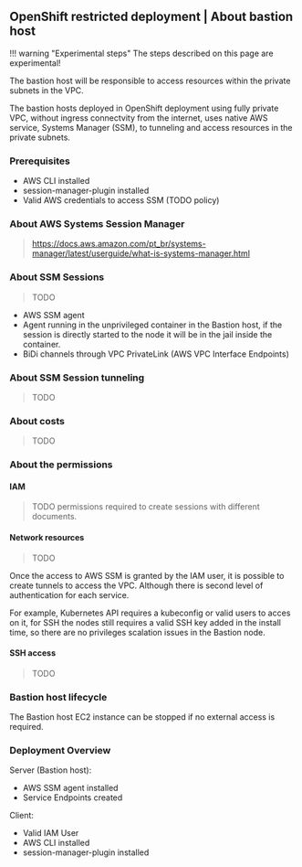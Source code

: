 ## OpenShift restricted deployment | About bastion host

!!! warning "Experimental steps"
    The steps described on this page are experimental!

The bastion host will be responsible to access resources within the private subnets
in the VPC.

The bastion hosts deployed in OpenShift deployment using fully private VPC, without
ingress connectvity from the internet, uses native AWS service, Systems Manager (SSM), to tunneling
and access resources in the private subnets.


### Prerequisites

- AWS CLI installed
- session-manager-plugin installed
- Valid AWS credentials to access SSM (TODO policy)

### About AWS Systems Session Manager

> https://docs.aws.amazon.com/pt_br/systems-manager/latest/userguide/what-is-systems-manager.html

### About SSM Sessions

> TODO

- AWS SSM agent
- Agent running in the unprivileged container in the Bastion host, if the session is directly started to the node it will be in the jail inside the container.
- BiDi channels through VPC PrivateLink (AWS VPC Interface Endpoints)

### About SSM Session tunneling

> TODO

### About costs

> TODO

### About the permissions

#### IAM

> TODO permissions required to create sessions with different documents.

#### Network resources

> TODO

Once the access to AWS SSM is granted by the IAM user, it is possible to create tunnels to access the VPC. Although there is second level of authentication for each service.

For example, Kubernetes API requires a kubeconfig or valid users to acces on it, for
SSH the nodes still requires a valid SSH key added in the install time, so there
are no privileges scalation issues in the Bastion node.

#### SSH access

> TODO


### Bastion host lifecycle

The Bastion host EC2 instance can be stopped if no external access is required.


### Deployment Overview

Server (Bastion host):

- AWS SSM agent installed
- Service Endpoints created

Client:

- Valid IAM User
- AWS CLI installed
- session-manager-plugin installed
